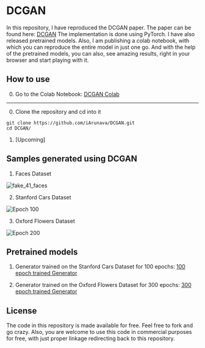 # DCGAN

In this repository, I have reproduced the DCGAN paper. The paper can be found here: [DCGAN](https://arxiv.org/pdf/1511.06434.pdf)
The implementation is done using PyTorch. I have also released pretrained models.
Also, I am publishing a colab notebook, with which you can reproduce the entire model in just one go. And with the help
of the pretrained models, you can also, see amazing results, right in your browser and start playing with it.

## How to use

0. Go to the Colab Notebook: [DCGAN Colab](https://colab.research.google.com/github/iArunava/DCGAN/blob/master/DCGAN.ipynb)

---

0. Clone the repository and cd into it
```
git clone https://github.com/iArunava/DCGAN.git
cd DCGAN/
```

1. [Upcoming]

## Samples generated using DCGAN

1. Faces Dataset

![fake_41_faces](https://user-images.githubusercontent.com/26242097/52947263-38100700-339c-11e9-966a-f79e407f0909.png)

2. Stanford Cars Dataset

![Epoch 100](https://github.com/iArunava/DCGAN/blob/master/results/cars/fake_99.png)

3. Oxford Flowers Dataset

![Epoch 200](https://github.com/iArunava/DCGAN/blob/master/results/flowers/fake_99%20(2).png)

## Pretrained models

1. Generator trained on the Stanford Cars Dataset for 100 epochs: [100 epoch trained Generator](http://bit.ly/g-100-cars)

2. Generator trained on the Oxford Flowers Dataset for 300 epochs: [300 epoch trained Generator](https://drive.google.com/file/d/1b-kGxNB4j2ummU9hUE959ew-EL2mYJP7/view?usp=drivesdk)

## License

The code in this repository is made available for free. Feel free to fork and go crazy.
Also, you are welcome to use this code in commercial purposes for free, with just proper linkage
redirecting back to this repository.
